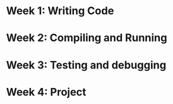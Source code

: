 <h1>Week 1: Writing Code</h1>





<h1>Week 2: Compiling and Running</h1>








<h1>Week 3: Testing and debugging</h1>









<h1>Week 4: Project</h1>
